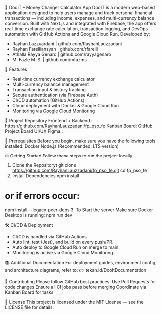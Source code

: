 💱 DooIT – Money Changer Calculator App
DooIT is a modern web-based application designed to help users manage and track personal financial transactions — including income, expenses, and multi-currency balance conversion. Built with Next.js and integrated with Firebase, the app offers real-time exchange rate calculation, transaction logging, and DevOps automation with GitHub Actions and Google Cloud Run.
Developed by:

- Rayhan Lazzuardani		| github.com/RayhanLauzzadani 
- Rayhan Farelliansyah		| github.com/rfarelll 
- Athalla Rayya Genaro		| github.com/rayyagenaro 
- M. Fazle M. S. 		| github.com/mfazms 

🚀 Features
- Real-time currency exchange calculator
- Multi-currency balance management
- Transaction input & history tracking
- Secure authentication (via Firebase Auth)
- CI/CD automation (GitHub Actions)
- Cloud deployment with Docker & Google Cloud Run
-  Monitoring via Google Cloud Monitoring

📁 Project Repository
Frontend + Backend : https://github.com/RayhanLauzzadani/fp_pso_fe
Kanban Board: GitHub Project Board
UI/UX Figma : 

🧰 Prerequisites
Before you begin, make sure you have the following tools installed:
Docker
Node.js (Recommended: LTS version)

⚙️ Getting Started
Follow these steps to run the project locally:
1. Clone the Repositoryt
git clone https://github.com/RayhanLauzzadani/fp_pso_fe.git
cd fp_pso_fe
2. Install Dependencies
npm install
# or if errors occur:
npm install --legacy-peer-deps
3. To Start the server
Make sure Docker Desktop is running:
npm run dev

🛠️ CI/CD & Deployment
- CI/CD is handled via GitHub Actions
- Auto lint, test (Jest), and build on every push/PR.
- Auto deploy to Google Cloud Run on merge to main.
- Monitoring is active via Google Cloud Monitoring.

📚 Additional Documentation
For deployment guides, environment config, and architecture diagrams, refer to:
 👉 tekan.id/DooItDocumentation

🤝 Contributing
Please follow GitHub best practices:
Use Pull Requests for code changes
Ensure all CI jobs pass before merging
Coordinate via Kanban Board for tasks

📄 License
This project is licensed under the MIT License — see the LICENSE file for details.

